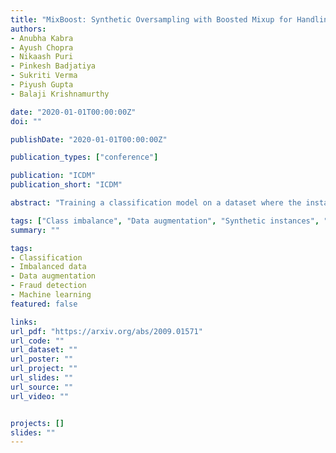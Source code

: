 ```yaml
---
title: "MixBoost: Synthetic Oversampling with Boosted Mixup for Handling Extreme Imbalance"
authors:
- Anubha Kabra
- Ayush Chopra
- Nikaash Puri
- Pinkesh Badjatiya
- Sukriti Verma
- Piyush Gupta
- Balaji Krishnamurthy

date: "2020-01-01T00:00:00Z"
doi: ""

publishDate: "2020-01-01T00:00:00Z"

publication_types: ["conference"]

publication: "ICDM"
publication_short: "ICDM"

abstract: "Training a classification model on a dataset where the instances of one class outnumber those of the other class is a challenging problem. Such imbalanced datasets are standard in real-world situations such as fraud detection, medical diagnosis, and computational advertising. We propose an iterative data augmentation method, MixBoost, which intelligently selects (Boost) and then combines (Mix) instances from the majority and minority classes to generate synthetic hybrid instances that have characteristics of both classes. We evaluate MixBoost on 20 benchmark datasets, show that it outperforms existing approaches, and test its efficacy through significance testing. We also present ablation studies to analyze the impact of the different components of MixBoost."

tags: ["Class imbalance", "Data augmentation", "Synthetic instances", "Benchmark datasets", "Machine learning"]
summary: ""

tags:
- Classification
- Imbalanced data
- Data augmentation
- Fraud detection
- Machine learning
featured: false

links:
url_pdf: "https://arxiv.org/abs/2009.01571"
url_code: ""
url_dataset: ""
url_poster: ""
url_project: ""
url_slides: ""
url_source: ""
url_video: ""


projects: []
slides: ""
---
```


